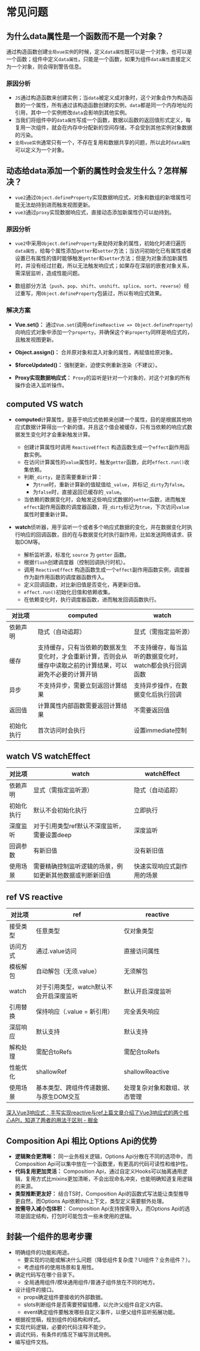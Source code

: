 # 常见问题

## 为什么data属性是一个函数而不是一个对象？

通过构造函数创建`全局vue实例`的时候，定义`data属性`既可以是一个对象，也可以是一个函数；组件中定义`data属性`，只能是一个函数，如果为组件`data属性`直接定义为一个对象，则会得到警告信息。

### 原因分析

- `JS`通过构造函数来创建实例；当`data`被定义成对象时，这个对象会作为构造函数的一个属性，所有通过该构造函数创建的实例，`data`都是同一个内存地址的引用，其中一个实例修改`data`会影响到其他实例。
- 当我们将组件中的`data属性`写成一个函数，数据以函数的返回值形式定义，每复用一次组件，就会在内存中分配新的空间存储，不会受到其他实例对象数据的污染。
- `全局vue实例`通常只有一个，不存在复用和数据共享的问题，所以此时`data属性`可以定义为一个对象。

## 动态给data添加一个新的属性时会发生什么？怎样解决？

- `vue2`通过`Object.defineProperty`实现数据响应式，对象和数组的新增属性可能无法劫持到进而触发视图更新。
- `vue3`通过`proxy`实现数据响应式，直接动态添加新属性仍可以劫持到。

### 原因分析

- `vue2`中采用`Object.defineProperty`来劫持对象的属性，初始化时递归遍历`data属性`，给每个属性添加`getter`和`setter`方法；当访问初始化已有属性或者设置已有属性的值时能够触发`getter`和`setter`方法；但是为对象添加新属性时，并没有经过拦截，所以无法触发响应式；如果存在深层的嵌套对象关系，需深层监听，造成性能问题。

- 数组部分方法（`push`、`pop`、`shift`、`unshift`、`splice`、`sort`、`reverse`）经过重写，用`Object.defineProperty`包装过，所以有响应式效果。

### 解决方案

- **Vue.set()：** 通过`Vue.set`(调用`defineReactive => Object.defineProperty`)向响应式对象中添加一个`property`，并确保这个`新property`同样是响应式的，且触发视图更新。

- **Object.assign()：** 合并原对象和混入对象的属性，再赋值给原对象。

- **$forceUpdated()：** 强制更新，迫使实例重新渲染（不建议）。

- **Proxy实现数据响应式：** `Proxy`的监听是针对一个对象的，对这个对象的所有操作会进入监听操作。

## computed VS watch

- **computed**计算属性，是基于响应式依赖来创建一个属性，目的是根据其他响应式数据计算得出一个新的值，并且这个值会被缓存，只有当依赖的响应式数据发生变化时才会重新触发计算。

  - 创建计算属性时调用 `ReactiveEffect` 构造函数生成一个`effect`副作用函数实例。
  - 在访问计算属性的`value`属性时，触发`getter`函数，此时`effect.run()`收集依赖。
  - 判断`_dirty`，是否需要重新计算：
    - 为`true`时，重新计算新的值赋值给`_value`，并标记`_dirty`为`false`。
    - 为`false`时，直接返回已缓存的`_value`。
  - 当依赖的数据变化时，会触发这些响应式数据的`setter`函数，进而触发`effect`副作用函数的调度器函数，将`_dirty`标记为`true`，下次访问`value`属性时要重新计算。

  

- **watch**侦听器，用于监听一个或者多个响应式数据的变化，并在数据变化时执行响应的回调函数，目的在与数据变化时执行副作用，比如发送网络请求、获取DOM等。

  - 解析监听源，标准化 `source` 为 `getter` 函数。
  -  根据`flush`创建调度器（控制回调执行时机）。
  - 调用 `ReactiveEffect` 构造函数生成一个`effect`副作用函数实例，调度器作为副作用函数的调度器函数传入。
  -  定义回调函数，对比新旧值是否变化，再更新旧值。
  - `effect.run()`初始化旧值和依赖收集。
  - 在依赖变化时，执行调度器函数，进而触发回调函数执行。


|   对比项      | computed                                                     | watch                                                   |
| -------- | ------------------------------------------------------------ | ------------------------------------------------------- |
| 依赖声明 | 隐式（自动追踪） | 显式（需指定监听源） |
| 缓存     | 支持缓存，只有当依赖的数据发生变化时，才会重新计算，否则会从缓存中读取之前的计算结果，可以避免不必要的计算开销 | 不支持缓存，每当监听的数据变化时，watch都会执行回调函数 |
| 异步     | 不支持异步，需要立刻返回计算结果                             | 支持异步操作，在数据变化后执行回调                      |
| 返回值   | 计算属性内部函数需要返回计算结果                             | 不需要返回值                                            |
| <div style="width: 60px">初始化执行</div> | 首次访问时会执行                             | 设置immediate控制 |

## watch VS watchEffect

| 对比项     | watch                                                    | watchEffect                |
| ---------- | -------------------------------------------------------- | -------------------------- |
| 依赖声明   | 显式（需指定监听源）                                     | 隐式（自动追踪）           |
| 初始化执行 | 默认不会初始化执行                                       | 立即执行                   |
| 深度监听   | 对于引用类型ref默认不深度监听，需要设置deep              | 深度监听                   |
| 回调参数   | 有新旧值                                                 | 没有新旧值                 |
| 使用场景   | 需要精确控制监听逻辑的场景，例如更新其他数据或判断新旧值 | 快速实现响应式副作用的场景 |

## ref VS reactive

| 对比项   | ref                                     | reactive                     |
| -------- | --------------------------------------- | ---------------------------- |
| 接受类型 | 任意类型                                | 仅对象类型                   |
| 访问方式 | 通过.value访问                          | 直接访问属性                 |
| 模板解包 | 自动解包（无须.value）                  | 无须解包                     |
| watch    | 对于引用类型，watch默认不会开启深度监听 | 默认开启深度监听             |
| 引用替换 | 保持响应（.value = 新引用）             | 完全丢失响应                 |
| 深层响应 | 默认支持                                | 默认支持                     |
| 解构处理 | 需配合toRefs                            | 需配合toRefs                 |
| 性能优化 | shallowRef                              | shallowReactive              |
| 使用场景 | 基本类型、跨组件传递数据、与原生DOM交互 | 处理复杂对象和数组、状态管理 |

[深入Vue3响应式：手写实现reactive与ref上篇文章介绍了Vue3响应式的两个核心API，知道了两者的用法于区别 - 掘金](https://juejin.cn/post/7516369217768898600)

## Composition Api 相比 Options Api的优势

- **逻辑聚合更清晰：** 同一业务相关逻辑，Options Api分散在不同的选项中， 而Composition Api可以集中放在一个函数里，有更高的代码可读性和维护性。
- **代码复用更加灵活：** Composition Api，通过自定义Hooks可以抽离通用逻辑，复用方式比mixins更加清晰，不会出现命名冲突，也能明确知道复用逻辑的来源。
- **类型推断更友好：** 结合TS时，Composition Api的函数式写法能让类型推导更自然，而Options Api依赖this上下文，类型定义需要额外处理。
- **按需导入减小包体积：** Composition Api支持按需导入，而Options Api的选项是固定结构，打包时可能包含一些未使用的逻辑。

## 封装一个组件的思考步骤
- 明确组件的功能和用途。
    - 要实现的功能或解决什么问题（降低组件复杂度？UI组件？业务组件？）。
    - 考虑组件的使用场景和复用性。
- 确定代码写在哪个目录下。
    - 全局通用组件/模块通用组件/普通子组件放在不同的地方。
- 设计组件的接口。
    - props确定组件要接收的外部数据。
    - slots判断组件是否需要预留插槽，以允许父组件自定义内容。
    - event确定组件要触发哪些自定义事件，以便父组件监听拓展功能。
- 根据视觉稿，规划组件的结构和样式。
- 实现代码逻辑，必要的代码注释不能少。
- 调试代码，有条件的情况下编写测试用例。
- 编写组件文档。
